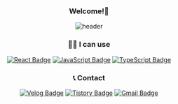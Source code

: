 <div align=center>

  <h3>Welcome!👋</h3>
  
</div>

<!--메인헤더-->
<div align=center>
  
![header](https://capsule-render.vercel.app/api?type=transparent&text=👩🏻‍💻%20Min%20Jeong%20Kim&desc=Web%20Frontend%20Developer&fontColor=141c63&color=gradient&customColorList=0,2,2,5,30&height=300&fontAlign=50&fontAlignY=40)

</div>

<!--기술스택-->

<div align=center>
  
<h3>🤸‍♀️ I can use</h3>
  
[![React Badge](https://img.shields.io/badge/React-61DAFB?style=for-the-badge&logo=React&logoColor=white)]()
[![JavaScript Badge](https://img.shields.io/badge/JavaScript-F7DF1E?style=for-the-badge&logo=JavaScript&logoColor=white)]()
[![TypeScript Badge](https://img.shields.io/badge/TypeScript-3178C6?style=for-the-badge&logo=TypeScript&logoColor=white)]()
  
</div>

<!--연락 및 블로그-->

<div align=center>
  
<h3>📞 Contact</h3>
  
[![Velog Badge](http://img.shields.io/badge/Velog-20C997?style=for-the-badge&logo=Velog&logoColor=white&link=https://velog.io/@tune2654)](https://velog.io/@tune2654)
[![Tistory Badge](http://img.shields.io/badge/Tistory-000000?style=for-the-badge&logo=Tistory&logoColor=white&link=https://velog.io/@tune2654)](https://velog.io/@tune2654)
[![Gmail Badge](https://img.shields.io/badge/Gmail-d14836?style=for-the-badge&logo=Gmail&logoColor=white&link=mailto:minnjeong.kim@gmail.com)](mailto:minnjeong.kim@gmail.com)
  
</div>
